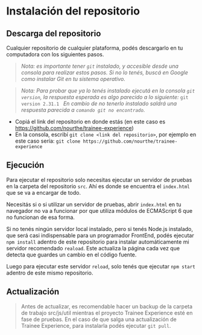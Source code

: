 # Instalación del repositorio

## Descarga del repositorio

Cualquier repositorio de cualquier plataforma, podés descargarlo en tu
computadora con los siguientes pasos.

> *Nota: es importante tener `git` instalado, y accesible desde una consola
> para realizar estos pasos. Si no lo tenés, buscá en Google como instalar Git
> en tu sistema operativo.*

> *Nota: Para probar que ya lo tenés instalado ejecutá en la consola `git
> version`, la respuesta esperada es algo parecido a lo siguiente:*
> ```git version 2.31.1 ```
> *En cambio de no tenerlo instalado saldrá una respuesta parecida a `comando
> git no encontrado`.*

 - Copiá el link del repositorio en donde estás (en este caso es
    https://github.com/nourthe/trainee-experience)
 - En la consola, escribí `git clone <link del repositorio>`, por ejemplo en
    este caso sería: `git clone https://github.com/nourthe/trainee-experience`

## Ejecución

Para ejecutar el repositorio solo necesitas ejecutar un servidor de pruebas en
la carpeta del repositorio `src`. Ahí es donde se encuentra el `index.html` que
se va a encargar de todo.

Necesitás si o si utilizar un servidor de pruebas, abrir `index.html` en tu
navegador no va a funcionar por que utiliza módulos de ECMAScript 6 que no
funcionan de esa forma.

Si no tenés ningún servidor local instalado, pero si tenés Node.js instalado,
que será casi indispensable para un programador FrontEnd, podés ejecutar `npm
install` adentro de este repositorio para instalar automáticamente mi servidor
recomendado `reaload`. Este actualiza la página cada vez que detecta que
guardes un cambio en el código fuente.

Luego para ejecutar este servidor `reload`, solo tenés que ejecutar `npm start`
adentro de este mismo repositorio.


## Actualización

> Antes de actualizar, es recomendable hacer un backup de la carpeta de trabajo
> src/js/util mientras el proyecto Trainee Experience esté en fase de pruebas.
En el caso de que salga una actualización de Trainee Experience, para
instalarla podés ejecutar `git pull`.
